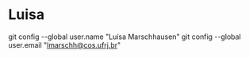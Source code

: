 # Luisa
git config --global user.name "Luísa Marschhausen"
git config --global user.email "lmarschh@cos.ufrj.br"
